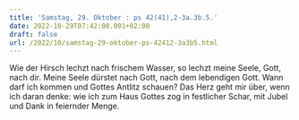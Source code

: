```yaml
---
title: 'Samstag, 29. Oktober : ps 42(41),2-3a.3b.5.'
date: 2022-10-29T07:42:00.001+02:00
draft: false
url: /2022/10/samstag-29-oktober-ps-42412-3a3b5.html
---
```


Wie der Hirsch lechzt nach frischem Wasser, so lechzt meine Seele, Gott, nach dir. Meine Seele dürstet nach Gott, nach dem lebendigen Gott. Wann darf ich kommen und Gottes Antlitz schauen? Das Herz geht mir über, wenn ich daran denke: wie ich zum Haus Gottes zog in festlicher Schar, mit Jubel und Dank in feiernder Menge.